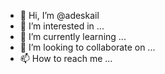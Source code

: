 - 👋 Hi, I’m @adeskail
- 👀 I’m interested in ...
- 🌱 I’m currently learning ...
- 💞️ I’m looking to collaborate on ...
- 📫 How to reach me ...

<!---
adeskail/adeskail is a ✨ special ✨ repository because its `README.md` (this file) appears on your GitHub profile.
You can click the Preview link to take a look at your changes.
--->
